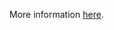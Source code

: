 More information [here](https://docs.bridgecrew.io/docs/ensure-that-key-vault-allows-firewall-rules-settings).

